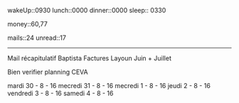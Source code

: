 wakeUp::0930
lunch::0000
dinner::0000
sleep:: 0330

money::60,77

mails::24
unread::17

---
Mail récapitulatif Baptista
Factures Layoun Juin + Juillet

Bien verifier planning CEVA

mardi 30 - 8 - 16
mecredi 31 - 8 - 16
mecredi 1 - 8 - 16
jeudi 2 - 8 - 16
vendredi 3 - 8 - 16
samedi 4 - 8 - 16
